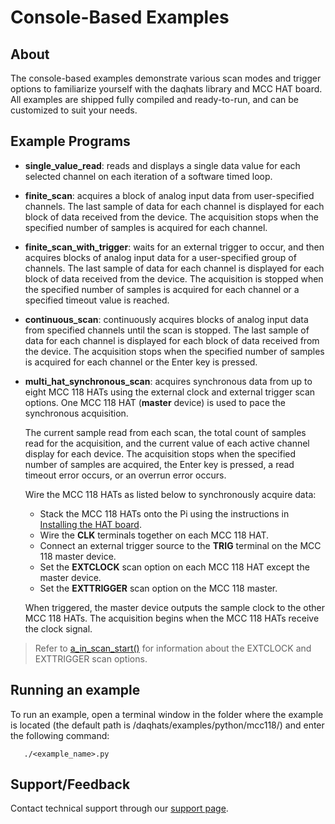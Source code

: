 # Console-Based Examples

## About
The console-based examples demonstrate various scan modes and 
trigger options to familiarize yourself with the daqhats library and 
MCC HAT board. All examples are shipped fully compiled and ready-to-run, 
and can be customized to suit your needs.

## Example Programs
- **single_value_read**: reads and displays a single data value for each 
selected channel on each iteration of a software timed loop.

- **finite_scan**: acquires a block of analog input data from user-specified 
channels. The last sample of data for each channel is displayed for each block 
of data received from the device. The acquisition stops when the specified 
number of samples is acquired for each channel.

- **finite_scan_with_trigger**: waits for an external trigger to occur, and 
then acquires blocks of analog input data for a user-specified group of 
channels. The last sample of data for each channel is displayed for each block of data 
received from the device. The acquisition is stopped when the specified number 
of samples is acquired for each channel or a specified timeout value is 
reached.

- **continuous_scan**: continuously acquires blocks of analog input data from 
specified channels until the scan is stopped. The last sample of data
for each channel is displayed for each block of data received from the 
device. The acquisition stops when the specified number of samples is 
acquired for each channel or the Enter key is pressed. 

- **multi_hat_synchronous_scan**: acquires synchronous data from up to 
eight MCC 118 HATs using the external clock and external trigger scan options.
One MCC 118 HAT (**master** device) is used to pace the synchronous acquisition.

    The current sample read from each scan, the total count of samples read 
for the acquisition, and the current value of each active channel display
for each device. The acquisition stops when the specified number of samples are acquired, 
the Enter key is pressed, a read timeout error occurs, or an overrun error
occurs. 

  Wire the MCC 118 HATs as listed below to synchronously acquire data:
  * Stack the MCC 118 HATs onto the Pi using the instructions in 
  [Installing the HAT board](https://www.mccdaq.com/PDFs/Manuals/DAQ-HAT/hardware.html).
  * Wire the **CLK** terminals together on each MCC 118 HAT.
  * Connect an external trigger source to the **TRIG** terminal on the MCC 118 
master device.
  * Set the **EXTCLOCK** scan option on each MCC 118 HAT except the master device.
  * Set the **EXTTRIGGER** scan option on the MCC 118 master.

   When triggered, the master device outputs the sample clock to the other MCC 118
HATs. The acquisition begins when the MCC 118 HATs receive the clock signal.

> Refer to 
[a_in_scan_start()](https://www.mccdaq.com/PDFs/Manuals/DAQ-HAT//python.html#daqhats.mcc118.a_in_scan_start) 
for information about the EXTCLOCK and EXTTRIGGER scan options.

## Running an example
To run an example, open a terminal window in the folder where the example is located 
(the default path is /daqhats/examples/python/mcc118/) and enter the following command:

```
   ./<example_name>.py
```

## Support/Feedback
Contact technical support through our [support page](https://www.mccdaq.com/support/support_form.aspx).
